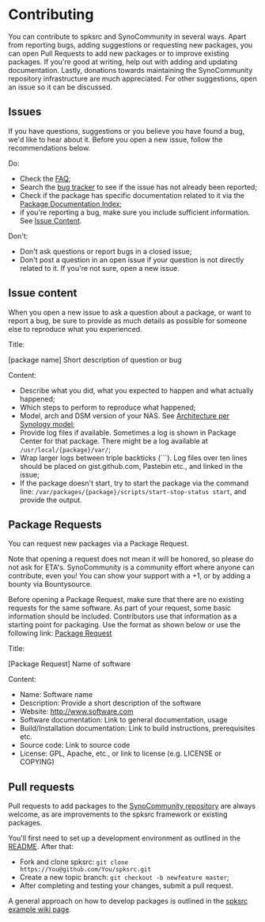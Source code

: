 Contributing
============

You can contribute to spksrc and SynoCommunity in several ways. Apart from reporting bugs, adding suggestions or requesting new packages, you can open Pull Requests to add new packages or to improve existing packages. If you're good at writing, help out with adding and updating documentation. Lastly, donations towards maintaining the SynoCommunity repository infrastructure are much appreciated.
For other suggestions, open an issue so it can be discussed.


Issues
------
If you have questions, suggestions or you believe you have found a bug, we'd like to hear about it. Before you open a new issue, follow the recommendations below.

Do:

* Check the [FAQ](https://github.com/SynoCommunity/spksrc/wiki/Frequently-Asked-Questions);
* Search the [bug tracker](https://github.com/SynoCommunity/spksrc/issues) to see if the issue has not already been reported;
* Check if the package has specific documentation related to it via the [Package Documentation Index](https://github.com/SynoCommunity/spksrc/wiki/Package-Documentation-Index);
* if you're reporting a bug, make sure you include sufficient information. See [Issue Content](https://github.com/SynoCommunity/spksrc/blob/master/CONTRIBUTING.md#issue-content).

Don't:

* Don't ask questions or report bugs in a closed issue;
* Don't post a question in an open issue if your question is not directly related to it. If you're not sure, open a new issue.

Issue content
-------------

When you open a new issue to ask a question about a package, or want to report a bug, be sure to provide as much details as possible for someone else to reproduce what you experienced.

Title:

[package name] Short description of question or bug

Content:

* Describe what you did, what you expected to happen and what actually happened;
* Which steps to perform to reproduce what happened;
* Model, arch and DSM version of your NAS. See [Architecture per Synology model](https://github.com/SynoCommunity/spksrc/wiki/Architecture-per-Synology-model);
* Provide log files if available. Sometimes a log is shown in Package Center for that package. There might be a log available at `/usr/local/{package}/var/`;
* Wrap larger logs between triple backticks (```). Log files over ten lines should be placed on gist.github.com, Pastebin etc., and linked in the issue;
* If the package doesn't start, try to start the package via the command line: `/var/packages/{package}/scripts/start-stop-status start`, and provide the output.


Package Requests
----------------
You can request new packages via a Package Request.

Note that opening a request does not mean it will be honored, so please do not ask for ETA's. SynoCommunity is a community effort where anyone can contribute, even you!
You can show your support with a +1, or by adding a bounty via Bountysource.

Before opening a Package Request, make sure that there are no existing requests for the same software.
As part of your request, some basic information should be included. Contributors use that information as a starting point for packaging. Use the format as shown below or use the following link: [Package Request](https://github.com/SynoCommunity/spksrc/issues/new?title=[Package%20Request]%20&body=Name%3A%0ADescription%3A%0AWebsite%3A%0ASoftware%20documentation%3A%0ABuild%2FInstallation%20documentation%3A%0ASource%20Code%3A%0ALicense%3A)

Title:

[Package Request] Name of software

Content:
* Name: Software name
* Description: Provide a short description of the software
* Website: http://www.software.com
* Software documentation: Link to general documentation, usage
* Build/Installation documentation: Link to build instructions, prerequisites etc.
* Source code: Link to source code
* License: GPL, Apache, etc., or link to license (e.g. LICENSE or COPYING)


Pull requests
----------
Pull requests to add packages to the [SynoCommunity repository](https://synocommunity.com) are always welcome, as are improvements to the spksrc framework or existing packages.

You'll first need to set up a development environment as outlined in the [README](https://github.com/SynoCommunity/spksrc/blob/master/README.rst#setup-development-environment). After that:
* Fork and clone spksrc: ``git clone https://You@github.com/You/spksrc.git``
* Create a new topic branch: `git checkout -b newfeature master`;
* After completing and testing your changes, submit a pull request.

A general approach on how to develop packages is outlined in the [spksrc example wiki page](https://github.com/SynoCommunity/spksrc/wiki/spksrc-example).
